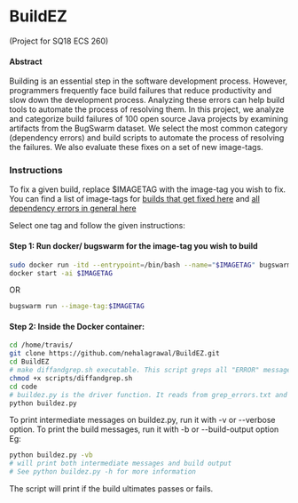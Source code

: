 # BuildEZ
(Project for SQ18 ECS 260)

#### Abstract
Building is an essential step in the software development process. However, programmers frequently face build failures that reduce productivity and slow down the development process. Analyzing these errors can help build tools to automate the process of resolving them. In this project, we analyze and categorize build failures of 100 open source Java projects by examining artifacts from the BugSwarm dataset. We select the most common category (dependency errors) and build scripts to automate the process of resolving the failures.  We also evaluate these fixes on a set of new image-tags.


### Instructions

To fix a given build, replace $IMAGETAG with the image-tag you wish to fix. You can find a list of image-tags for [builds that get fixed here](image_tag_files/passing-tags) and [all dependency errors in general here](image_tag_files/dependency-tags)

Select one tag and follow the given instructions:

#### Step 1: Run docker/ bugswarm for the image-tag you wish to build

```bash
sudo docker run -itd --entrypoint=/bin/bash --name="$IMAGETAG" bugswarm/images:$IMAGETAG 
docker start -ai $IMAGETAG 
```
OR 
```bash
bugswarm run --image-tag:$IMAGETAG  
```

#### Step 2:  Inside the Docker container:

```bash
cd /home/travis/
git clone https://github.com/nehalagrawal/BuildEZ.git
cd BuildEZ
# make diffandgrep.sh executable. This script greps all "ERROR" messages from the failed build-log and stores it in /home/travis/grep_errors.txt
chmod +x scripts/diffandgrep.sh
cd code
# buildez.py is the driver function. It reads from grep_errors.txt and attempts to fix the build.
python buildez.py 
```
To print intermediate messages on buildez.py, run it with -v or --verbose option. To print the build messages, run it with -b or --build-output option
Eg:
```bash
python buildez.py -vb 
# will print both intermediate messages and build output
# See python buildez.py -h for more information  
```

The script will print if the build ultimates passes or fails.
